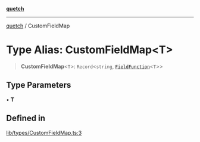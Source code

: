 [**quetch**](../README.md)

***

[quetch](../README.md) / CustomFieldMap

# Type Alias: CustomFieldMap\<T\>

> **CustomFieldMap**\<`T`\>: `Record`\<`string`, [`FieldFunction`](FieldFunction.md)\<`T`\>\>

## Type Parameters

• **T**

## Defined in

[lib/types/CustomFieldMap.ts:3](https://github.com/nevoland/quetch/blob/74684cd5cd1bd7a08980d4ce305ecc4be0c3e8b8/lib/types/CustomFieldMap.ts#L3)
